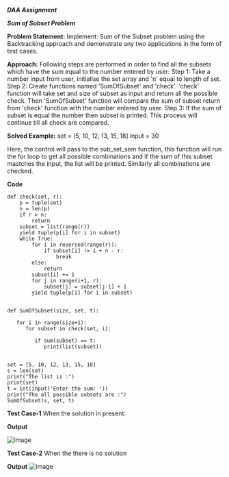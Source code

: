 ***DAA Assignment***

***Sum of Subset Problem***

**Problem Statement:**
Implement: Sum of the Subset problem using the Backtracking approach and demonstrate any two applications in the form of test cases.


**Approach:**
Following steps are performed in order to find all the subsets which have the sum equal to the number entered by user:
Step 1: Take a number input from user, initialise the set array and 'n' equal to length of set.
Step 2: Create functions named 'SumOfSubset' and 'check'. 'check' function will take set and size of subset as input and return all the possible check. Then 'SumOfSubset' function will compare the sum of subset return from 'check' function with the number entered by user.
Step 3: If the sum of subset is equal the number then subset is printed. This process will continue till all check are compared.


**Solved Example:**
set = [5, 10, 12, 13, 15, 18]
input = 30

Here, the control will pass to the sub_set_sem function, this function will run the for loop to get all possible combinations and if the sum of this subset mastches the input, the list will be printed. Similarly all combinations are checked.


**Code**
```
def check(set, r):
    p = tuple(set)
    n = len(p)
    if r > n:
        return
    subset = list(range(r))
    yield tuple(p[i] for i in subset)
    while True:
        for i in reversed(range(r)):
            if subset[i] != i + n - r:
                break
        else:
            return
        subset[i] += 1
        for j in range(i+1, r):
            subset[j] = subset[j-1] + 1
        yield tuple(p[i] for i in subset)


def SumOfSubset(size, set, t):

   for i in range(size+1):
      for subset in check(set, i):

         if sum(subset) == t:
            print(list(subset))


set = [5, 10, 12, 13, 15, 18]
s = len(set)
print("The list is :")
print(set)
t = int(input('Enter the sum: '))
print("The all possible subsets are :")
SumOfSubset(s, set, t)
```

**Test Case-1**
When the solution in present:

**Output**

![image](https://user-images.githubusercontent.com/95700013/205544372-e391f065-9b1a-4e7f-bdae-2d4c502cb0bf.png)

**Test Case-2**
When the there is no solution

**Output**
![image](https://user-images.githubusercontent.com/95700013/205544837-f02a5e03-19e7-4332-aa6b-66a223917c17.png)
